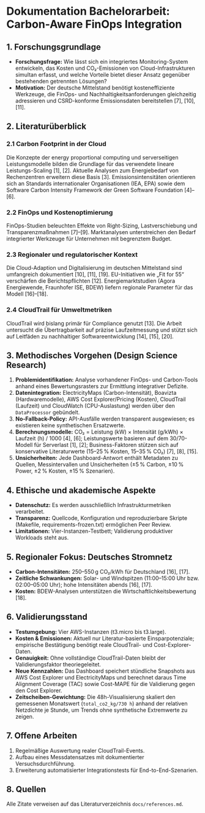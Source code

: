 # Dokumentation Bachelorarbeit: Carbon-Aware FinOps Integration

## 1. Forschungsgrundlage
- **Forschungsfrage:** Wie lässt sich ein integriertes Monitoring-System entwickeln, das Kosten und CO₂-Emissionen von Cloud-Infrastrukturen simultan erfasst, und welche Vorteile bietet dieser Ansatz gegenüber bestehenden getrennten Lösungen?
- **Motivation:** Der deutsche Mittelstand benötigt kosteneffiziente Werkzeuge, die FinOps- und Nachhaltigkeitsanforderungen gleichzeitig adressieren und CSRD-konforme Emissionsdaten bereitstellen [7], [10], [11].

## 2. Literaturüberblick
### 2.1 Carbon Footprint in der Cloud
Die Konzepte der energy proportional computing und serverseitigen Leistungsmodelle bilden die Grundlage für das verwendete lineare Leistungs-Scaling [1], [2]. Aktuelle Analysen zum Energiebedarf von Rechenzentren erweitern diese Basis [3]. Emissionsintensitäten orientieren sich an Standards internationaler Organisationen (IEA, EPA) sowie dem Software Carbon Intensity Framework der Green Software Foundation [4]–[6].

### 2.2 FinOps und Kostenoptimierung
FinOps-Studien beleuchten Effekte von Right-Sizing, Lastverschiebung und Transparenzmaßnahmen [7]–[9]. Marktanalysen unterstreichen den Bedarf integrierter Werkzeuge für Unternehmen mit begrenztem Budget.

### 2.3 Regionaler und regulatorischer Kontext
Die Cloud-Adaption und Digitalisierung im deutschen Mittelstand sind umfangreich dokumentiert [10], [11], [19]. EU-Initiativen wie „Fit for 55“ verschärfen die Berichtspflichten [12]. Energiemarktstudien (Agora Energiewende, Fraunhofer ISE, BDEW) liefern regionale Parameter für das Modell [16]–[18].

### 2.4 CloudTrail für Umweltmetriken
CloudTrail wird bislang primär für Compliance genutzt [13]. Die Arbeit untersucht die Übertragbarkeit auf präzise Laufzeitmessung und stützt sich auf Leitfäden zu nachhaltiger Softwareentwicklung [14], [15], [20].

## 3. Methodisches Vorgehen (Design Science Research)
1. **Problemidentifikation:** Analyse vorhandener FinOps- und Carbon-Tools anhand eines Bewertungsrasters zur Ermittlung integrativer Defizite.
2. **Datenintegration:** ElectricityMaps (Carbon-Intensität), Boavizta (Hardwaremodelle), AWS Cost Explorer/Pricing (Kosten), CloudTrail (Laufzeit) und CloudWatch (CPU-Auslastung) werden über den `DataProcessor` gebündelt.
3. **No-Fallback-Policy:** API-Ausfälle werden transparent ausgewiesen; es existieren keine synthetischen Ersatzwerte.
4. **Berechnungsmodelle:** CO₂ = Leistung (kW) × Intensität (g/kWh) × Laufzeit (h) / 1000 [4], [6]; Leistungswerte basieren auf dem 30/70-Modell für Serverlast [1], [2]; Business-Faktoren stützen sich auf konservative Literaturwerte (15–25 % Kosten, 15–35 % CO₂) [7], [8], [15].
5. **Unsicherheiten:** Jede Dashboard-Antwort enthält Metadaten zu Quellen, Messintervallen und Unsicherheiten (±5 % Carbon, ±10 % Power, ±2 % Kosten, ±15 % Szenarien).

## 4. Ethische und akademische Aspekte
- **Datenschutz:** Es werden ausschließlich Infrastrukturmetriken verarbeitet.
- **Transparenz:** Quellcode, Konfiguration und reproduzierbare Skripte (Makefile, requirements-frozen.txt) ermöglichen Peer Review.
- **Limitationen:** Vier-Instanzen-Testbett; Validierung produktiver Workloads steht aus.

## 5. Regionaler Fokus: Deutsches Stromnetz
- **Carbon-Intensitäten:** 250–550 g CO₂/kWh für Deutschland [16], [17].
- **Zeitliche Schwankungen:** Solar- und Windspitzen (11:00–15:00 Uhr bzw. 02:00–05:00 Uhr); hohe Intensitäten abends [16], [17].
- **Kosten:** BDEW-Analysen unterstützen die Wirtschaftlichkeitsbewertung [18].

## 6. Validierungsstand
- **Testumgebung:** Vier AWS-Instanzen (t3.micro bis t3.large).
- **Kosten & Emissionen:** Aktuell nur Literatur-basierte Einsparpotenziale; empirische Bestätigung benötigt reale CloudTrail- und Cost-Explorer-Daten.
- **Genauigkeit:** Ohne vollständige CloudTrail-Daten bleibt der Validierungsfaktor theoriegeleitet.
- **Neue Kennzahlen:** Das Dashboard speichert stündliche Snapshots aus AWS Cost Explorer und ElectricityMaps und berechnet daraus Time Alignment Coverage (TAC) sowie Cost-MAPE für die Validierung gegen den Cost Explorer.
- **Zeitscheiben-Gewichtung:** Die 48h-Visualisierung skaliert den gemessenen Monatswert (`total_co2_kg/730 h`) anhand der relativen Netzdichte je Stunde, um Trends ohne synthetische Extremwerte zu zeigen.

## 7. Offene Arbeiten
1. Regelmäßige Auswertung realer CloudTrail-Events.
2. Aufbau eines Messdatensatzes mit dokumentierter Versuchsdurchführung.
3. Erweiterung automatisierter Integrationstests für End-to-End-Szenarien.

## 8. Quellen
Alle Zitate verweisen auf das Literaturverzeichnis `docs/references.md`.
